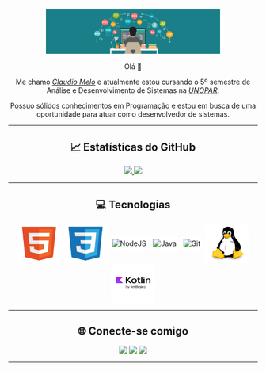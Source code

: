 <p align="center" style="border-radius:100%"><img height="auto" width="70%"  src="IMG.png" ></p>
<div>
  <p align="center" >Olá 👋</p>
  <p align="center">Me chamo <a href="https://www.linkedin.com/in/jclaudiomelo/"><i>Claudio Melo</i></a> e atualmente estou cursando o 5º semestre de Análise e Desenvolvimento de Sistemas na <a href="https://www.unopar.com.br/"><i>UNOPAR</i></a>.</p>
  <p align="center">Possuo sólidos conhecimentos em Programação e estou em busca de uma oportunidade para atuar como desenvolvedor de
 sistemas.</p>
</div>

---
<div align="center">
  
## **📈 Estatísticas do GitHub**

<div align="center">
  <a href="https://github.com/jclaudiomelo">
    <img height="150em" src="https://github-readme-stats.vercel.app/api?username=jclaudiomelo&count_private=true&include_all_commits=true&show_icons=true&theme=dracula&hide_border=false&show_owner=true"/>
    <img height="150em" src="https://github-readme-stats.vercel.app/api/top-langs/?username=jclaudiomelo&theme=dracula&hide_border=false&layout=compact"/>
  </a>
</div>

---

## **💻 Tecnologias**
<div align="center">
  <img align="center" alt="HTML" height="70" width="80" src="https://raw.githubusercontent.com/devicons/devicon/master/icons/html5/html5-original.svg" style="background-color: white; border-radius: 10%; padding: 5px;">
  <img align="center" alt="CSS" height="70" width="80" src="https://raw.githubusercontent.com/devicons/devicon/master/icons/css3/css3-original.svg" style="background-color: white; border-radius: 10%; padding: 5px;">
  <img align="center" alt="NodeJS" height="70" width="80" src="https://cdn.worldvectorlogo.com/logos/nodejs-icon.svg" style="background-color: white; border-radius: 10%; padding: 5px;">
  <img align="center" alt="Java" height="70" width="80" src="https://cdn.jsdelivr.net/gh/devicons/devicon/icons/java/java-original-wordmark.svg" style="background-color: white; border-radius: 10%; padding: 5px;">
  <img align="center" alt="Git" height="70" width="80" src="https://cdn.jsdelivr.net/gh/devicons/devicon/icons/git/git-original-wordmark.svg" style="background-color: white; border-radius: 10%; padding: 5px;">
  <img align="center" alt="Linux" height="70" width="80" src="https://raw.githubusercontent.com/devicons/devicon/master/icons/linux/linux-original.svg" style="background-color: white; border-radius: 10%; padding: 5px;">
  <img align="center" alt="Kotlin" height="70" width="80" src="https://github.com/devicons/devicon/blob/master/icons/kotlin/kotlin-original-wordmark.svg" style="background-color: white; border-radius: 10%; padding: 5px;">
</div>

---

## **🌐 Conecte-se comigo**
<div align="center">
  <a href="https://www.linkedin.com/in/jclaudiomelo/" target="_blank"><img src="https://img.shields.io/badge/-LinkedIn-%230077B5?style=for-the-badge&logo=linkedin&logoColor=white" target="_blank"></a>
  <a href="https://github.com/jclaudiomelo"><img src="https://img.shields.io/badge/-GitHub-%23333?style=for-the-badge&logo=github&logoColor=white" target="_blank"></a>
  <a href="https://flowcv.com/resume/uiaiibaifa"><img src="https://img.shields.io/badge/-Currículo-4CAF50?style=for-the-badge" target="_blank"></a>
</div>

---


<div align="center">
  <a href="https://github.com/jclaudiomelo">
 <!-- <img height="200em" src="SNAKE.SVG"/>

  </a>
</div>
<div align="center">
  

</div>

<div align="center">
 
  <p>Créditos: <a href="https://github.com/anuraghazra/github-readme-stats">Anurag Hazra</a> e <a href="https://github.com/rafaballerini">Rafaella Ballerini</a></p>
</div>
